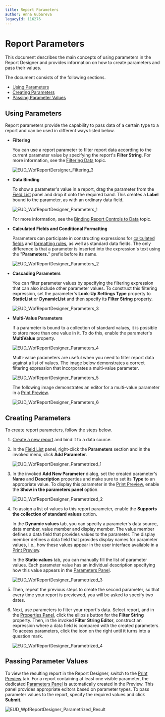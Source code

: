 ```yaml
---
title: Report Parameters
author: Anna Gubareva
legacyId: 116276
---
```

# Report Parameters
This document describes the main concepts of using parameters in the Report Designer and provides information on how to create parameters and pass their values.

The document consists of the following sections.
* [Using Parameters](#using)
* [Creating Parameters](#create)
* [Passing Parameter Values](#result)

<a name="using"/>

## Using Parameters
Report parameters provide the capability to pass data of a certain type to a report and can be used in different ways listed below.
* **Filtering**
	
	You can use a report parameter to filter report data according to the current parameter value by specifying the report's **Filter String**. For more information, see the [Filtering Data](../shaping-data/filtering-data.md) topic.
	
	![EUD_WpfReportDersigner_Filtering_3](../../../../../images/img123693.png)
* **Data Binding**
	
	To show a parameter's value in a report, drag the parameter from the [Field List](../../interface-elements/field-list.md) panel and drop it onto the required band. This creates a **Label** bound to the parameter, as with an ordinary data field.
	
	![EUD_WpfReportDesigner_Parameters_1](../../../../../images/img123830.png)
	
	For more information, see the [Binding Report Controls to Data](binding-report-controls-to-data.md) topic.
* **Calculated Fields and Conditional Formatting**
	
	Parameters can participate in constructing expressions for [calculated fields](calculated-fields.md) and [formatting rules](../appearance-customization/conditionally-change-a-controls-appearance.md), as well as standard data fields. The only difference is that a parameter is inserted into the expression's text using the "**Parameters.**" prefix before its name.
	
	![EUD_WpfReportDesigner_Parameters_2](../../../../../images/img123831.png)
* **Cascading Parameters**
	
	You can filter parameter values by specifying the filtering expression that can also include other parameter values. To construct this filtering expression, set the parameter's  **Look-Up Settings Type** property to **StaticList** or **DynamicList** and then specify its **Filter String** property.
	
	![EUD_WpfReportDesigner_Parameters_3](../../../../../images/img123832.png)
* **Multi-Value Parameters**
	
	If a parameter is bound to a collection of standard values, it is possible to store more than one value in it. To do this, enable the parameter's **MultiValue** property.
	
	![EUD_WpfReportDesigner_Parameters_4](../../../../../images/img123833.png)
	
	Multi-value parameters are useful when you need to filter report data against a list of values. The image below demonstrates a correct filtering expression that incorporates a multi-value parameter.
	
	![EUD_WpfReportDesigner_Parameters_5](../../../../../images/img123834.png)
	
	The following image demonstrates an editor for a multi-value parameter in a [Print Preview](../../document-preview.md).
	
	![EUD_WpfReportDesigner_Parameters_6](../../../../../images/img123835.png)

<a name="create"/>

## Creating Parameters
To create report parameters, follow the steps below.
1. [Create a new report](../basic-operations/create-a-new-report.md) and bind it to a data source.
2. In the [Field List](../../interface-elements/field-list.md) panel, right-click the **Parameters** section and in the invoked menu, click **Add Parameter**.
	
	![EUD_WpfReportDesigner_Parametrized_1](../../../../../images/img123797.png)
3. In the invoked **Add New Parameter** dialog, set the created parameter's **Name** and **Description** properties and make sure to set its **Type** to an appropriate value. To display this parameter in the [Print Preview](../../document-preview.md), enable the **Show in the parameters panel** option.
	
	![EUD_WpfReportDesigner_Parametrized_2](../../../../../images/img123798.png)
4. To assign a list of values to this report parameter, enable the **Supports the collection of standard values** option.
	
	In the **Dynamic values** tab, you can specify a parameter's data source, data member, value member and display member. The value member defines a data field that provides values to the parameter. The display member defines a data field that provides display names for parameter values, i.e., how these values appear in the user interface available in a [Print Preview](../../document-preview.md).
	
	In the **Static values** tab, you can manually fill the list of parameter values. Each parameter value has an individual description specifying how this value appears in the [Parameters Panel](../../document-preview/parameters-panel.md).
	
	![EUD_WpfReportDesigner_Parametrized_3](../../../../../images/img123800.png)
5. Then, repeat the previous steps to create the second parameter, so that every time your report is previewed, you will be asked to specify two dates.
6. Next, use parameters to filter your report's data. Select report, and in the [Properties Panel](../../interface-elements/properties-panel.md), click the ellipsis button for the **Filter String** property. Then, in the invoked **Filter String Editor**, construct an expression where a data field is compared with the created parameters. To access parameters, click the icon on the right until it turns into a question mark.
	
	![EUD_WpfReportDesigner_Parametrized_4](../../../../../images/img123801.png)

<a name="result"/>

## Passing Parameter Values
To view the resulting report in the Report Designer, switch to the [Print Preview](../../document-preview.md) tab. For a report containing at least one visible parameter, the dedicated [Parameters Panel](../../document-preview/parameters-panel.md) is automatically created in the Preview. This panel provides appropriate editors based on parameter types. To pass parameter values to the report, specify the required values and click **Submit**.

![EUD_WpfReportDesigner_Parametrized_Result](../../../../../images/img123802.png)